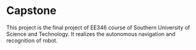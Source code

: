 # Capstone
This project is the final project of EE346 course of Southern University of Science and Technology. It realizes the autonomous navigation and recognition of robot.
